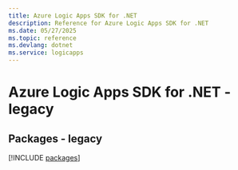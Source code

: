 ```yaml
---
title: Azure Logic Apps SDK for .NET
description: Reference for Azure Logic Apps SDK for .NET
ms.date: 05/27/2025
ms.topic: reference
ms.devlang: dotnet
ms.service: logicapps
---
```

# Azure Logic Apps SDK for .NET - legacy
## Packages - legacy
[!INCLUDE [packages](logic-apps-index.md)]